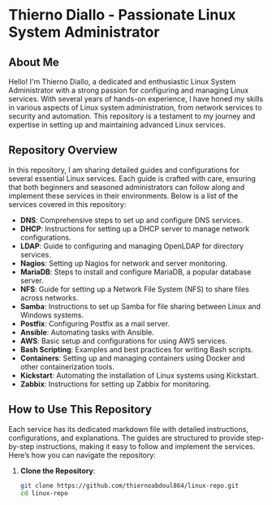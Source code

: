 # Thierno Diallo - Passionate Linux System Administrator

## About Me

Hello! I'm Thierno Diallo, a dedicated and enthusiastic Linux System Administrator with a strong passion for configuring and managing Linux services. With several years of hands-on experience, I have honed my skills in various aspects of Linux system administration, from network services to security and automation. This repository is a testament to my journey and expertise in setting up and maintaining advanced Linux services.

## Repository Overview

In this repository, I am sharing detailed guides and configurations for several essential Linux services. Each guide is crafted with care, ensuring that both beginners and seasoned administrators can follow along and implement these services in their environments. Below is a list of the services covered in this repository:

- **DNS**: Comprehensive steps to set up and configure DNS services.
- **DHCP**: Instructions for setting up a DHCP server to manage network configurations.
- **LDAP**: Guide to configuring and managing OpenLDAP for directory services.
- **Nagios**: Setting up Nagios for network and server monitoring.
- **MariaDB**: Steps to install and configure MariaDB, a popular database server.
- **NFS**: Guide for setting up a Network File System (NFS) to share files across networks.
- **Samba**: Instructions to set up Samba for file sharing between Linux and Windows systems.
- **Postfix**: Configuring Postfix as a mail server.
- **Ansible**: Automating tasks with Ansible.
- **AWS**: Basic setup and configurations for using AWS services.
- **Bash Scripting**: Examples and best practices for writing Bash scripts.
- **Containers**: Setting up and managing containers using Docker and other containerization tools.
- **Kickstart**: Automating the installation of Linux systems using Kickstart.
- **Zabbix**: Instructions for setting up Zabbix for monitoring.

## How to Use This Repository

Each service has its dedicated markdown file with detailed instructions, configurations, and explanations. The guides are structured to provide step-by-step instructions, making it easy to follow and implement the services. Here’s how you can navigate the repository:

1. **Clone the Repository**:
   ```bash
   git clone https://github.com/thiernoabdoul864/linux-repo.git
   cd linux-repo

